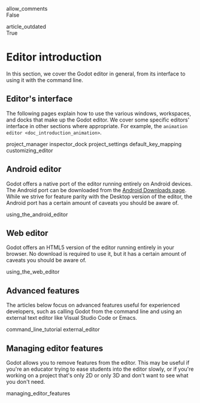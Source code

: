 allow\_comments  
False

article\_outdated  
True

# Editor introduction

In this section, we cover the Godot editor in general, from its
interface to using it with the command line.

## Editor's interface

The following pages explain how to use the various windows, workspaces,
and docks that make up the Godot editor. We cover some specific editors'
interface in other sections where appropriate. For example, the
`animation editor
<doc_introduction_animation>`.

project\_manager inspector\_dock project\_settings default\_key\_mapping
customizing\_editor

## Android editor

Godot offers a native port of the editor running entirely on Android
devices. The Android port can be downloaded from the [Android Downloads
page](https://godotengine.org/download/android/). While we strive for
feature parity with the Desktop version of the editor, the Android port
has a certain amount of caveats you should be aware of.

using\_the\_android\_editor

## Web editor

Godot offers an HTML5 version of the editor running entirely in your
browser. No download is required to use it, but it has a certain amount
of caveats you should be aware of.

using\_the\_web\_editor

## Advanced features

The articles below focus on advanced features useful for experienced
developers, such as calling Godot from the command line and using an
external text editor like Visual Studio Code or Emacs.

command\_line\_tutorial external\_editor

## Managing editor features

Godot allows you to remove features from the editor. This may be useful
if you're an educator trying to ease students into the editor slowly, or
if you're working on a project that's only 2D or only 3D and don't want
to see what you don't need.

managing\_editor\_features
